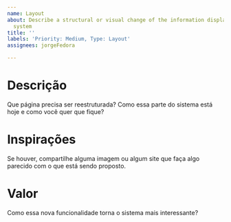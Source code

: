 ```yaml
---
name: Layout
about: Describe a structural or visual change of the information displayed in the
  system
title: ''
labels: 'Priority: Medium, Type: Layout'
assignees: jorgeFedora

---
```


# Descrição
Que página precisa ser reestruturada? Como essa parte do sistema está hoje e como você quer que fique?

# Inspirações
Se houver, compartilhe alguma imagem ou algum site que faça algo parecido com o que está sendo proposto.

# Valor
Como essa nova funcionalidade torna o sistema mais interessante?

